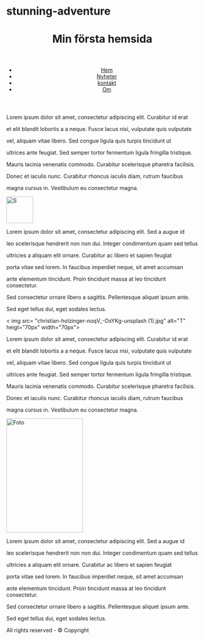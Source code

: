 # stunning-adventure
<!DOCTYPE html> <html> <head>

<title>Exempel 1 navigation bar</title>

<meta charset = "utf-8" />

<link href = "css/navigation.css" rel="stylesheet" type="text/css" />

</head>

<body>

<!--wrapper börjar-->

<div class="wrapper">

<header class="header">

<h1>Min första hemsida</h1>

</header>

<header class="mainmenu">

<ul>

<li><a href="home.html">Hem</a></li>

<li><a href="news.html">Nyheter</a></li>

<li><a href="contacts.html">kontakt</a></li>

<li><a href="about.html">Om</a></li>

</ul>

</header>

<div class="wrapper_2col">

<div class="leftcol">

<p>

Lorem ipsum dolor sit amet, consectetur adipiscing elit. Curabitur id erat

et elit blandit lobortis a a neque. Fusce lacus nisi, vulputate quis vulputate

vel, aliquam vitae libero. Sed congue ligula quis turpis tincidunt ut

ultrices ante feugiat. Sed semper tortor fermentum ligula fringilla tristique.

Mauris lacinia venenatis commodo. Curabitur scelerisque pharetra facilisis.

Donec et iaculis nunc. Curabitur rhoncus iaculis diam, rutrum faucibus

magna cursus in. Vestibulum eu consectetur magna.

</p>

<p>
  
  <img src="ahmer-kalam-EZyot4kBaLg-unsplash(1).jpg" alt="S" heigt="70px" width="70px">

Lorem ipsum dolor sit amet, consectetur adipiscing elit. Sed a augue id

leo scelerisque hendrerit non non dui. Integer condimentum quam sed tellus
 
ultricies a aliquam elit ornare. Curabitur ac libero et sapien feugiat

porta vitae sed lorem. In faucibus imperdiet neque, sit amet accumsan

ante elementum tincidunt. Proin tincidunt massa at leo tincidunt consectetur.

Sed consectetur ornare libero a sagittis. Pellentesque aliquet ipsum ante.

Sed eget tellus dui, eget sodales lectus.

</p>
  
  < img src= "christian-holzinger-noqV_-OsYKg-unsplash (1).jpg" alt="T" heigt="70px" width="70px">

</div><!--leftcol slutar-->

<div class="rightcol">

<p>

Lorem ipsum dolor sit amet, consectetur adipiscing elit. Curabitur id erat

et elit blandit lobortis a a neque. Fusce lacus nisi, vulputate quis vulputate

vel, aliquam vitae libero. Sed congue ligula quis turpis tincidunt ut

ultrices ante feugiat. Sed semper tortor fermentum ligula fringilla tristique.

Mauris lacinia venenatis commodo. Curabitur scelerisque pharetra facilisis.

Donec et iaculis nunc. Curabitur rhoncus iaculis diam, rutrum faucibus

magna cursus in. Vestibulum eu consectetur magna.

</p>

<p><img src="img/andreas.jpg" height="300" width="201" alt="Foto" />

Lorem ipsum dolor sit amet, consectetur adipiscing elit. Sed a augue id

leo scelerisque hendrerit non non dui. Integer condimentum quam sed tellus

ultricies a aliquam elit ornare. Curabitur ac libero et sapien feugiat

porta vitae sed lorem. In faucibus imperdiet neque, sit amet accumsan

ante elementum tincidunt. Proin tincidunt massa at leo tincidunt consectetur.

Sed consectetur ornare libero a sagittis. Pellentesque aliquet ipsum ante.

Sed eget tellus dui, eget sodales lectus.

</p>

<div class="push"></div>

</div><!--rightcol slutar-->

</div><!--wrapper2col slutar-->

<footer class="footer">

<p>All rights reserved - &#169; Copyright</p>

</footer>

</div><!--wrapper slutar-->

</body>

</html>
